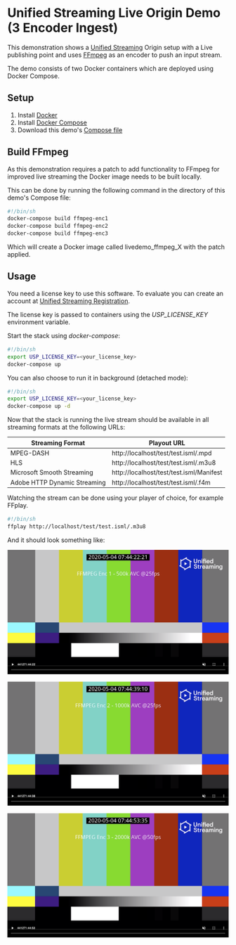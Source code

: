 # Unified Streaming Live Origin Demo (3 Encoder Ingest)

This demonstration shows a [Unified Streaming](http://www.unified-streaming.com/products/unified-origin) Origin setup with a Live publishing point and uses [FFmpeg](https://ffmpeg.org/) as an encoder to push an input stream.

The demo consists of two Docker containers which are deployed using Docker Compose.


## Setup

1. Install [Docker](http://docker.io)
2. Install [Docker Compose](http://docs.docker.com/compose/install/)
3. Download this demo's [Compose file](https://github.com/unifiedstreaming/live-demo/blob/master/docker-compose.yaml)


## Build FFmpeg

As this demonstration requires a patch to add functionality to FFmpeg for 
improved live streaming the Docker image needs to be built locally.

This can be done by running the following command in the directory of this demo's Compose file:

```bash
#!/bin/sh
docker-compose build ffmpeg-enc1
docker-compose build ffmpeg-enc2
docker-compose build ffmpeg-enc3
```

Which will create a Docker image called livedemo_ffmpeg_X with the patch applied.


## Usage

You need a license key to use this software. To evaluate you can create an account at [Unified Streaming Registration](https://private.unified-streaming.com/register/).

The license key is passed to containers using the *USP_LICENSE_KEY* environment variable.

Start the stack using *docker-compose*:

```bash
#!/bin/sh
export USP_LICENSE_KEY=<your_license_key>
docker-compose up
```

You can also choose to run it in background (detached mode):

```bash
#!/bin/sh
export USP_LICENSE_KEY=<your_license_key>
docker-compose up -d
```

Now that the stack is running the live stream should be available in all streaming formats at the following URLs:

| Streaming Format | Playout URL |
|------------------|-------------|
| MPEG-DASH | http://localhost/test/test.isml/.mpd |
| HLS | http://localhost/test/test.isml/.m3u8 |
| Microsoft Smooth Streaming | http://localhost/test/test.isml/Manifest |
| Adobe HTTP Dynamic Streaming | http://localhost/test/test.isml/.f4m |


Watching the stream can be done using your player of choice, for example FFplay.

```bash
#!/bin/sh
ffplay http://localhost/test/test.isml/.m3u8
```

And it should look something like:

![example1](https://raw.githubusercontent.com/jamie-usp/live-demo/triple_ingest/ffmpeg_enc1.png)

![example2](https://raw.githubusercontent.com/jamie-usp/live-demo/triple_ingest/ffmpeg_enc2.png)

![example3](https://raw.githubusercontent.com/jamie-usp/live-demo/triple_ingest/ffmpeg_enc3.png)

